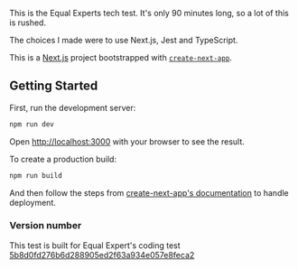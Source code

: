 
This is the Equal Experts tech test. It's only 90 minutes long, so a lot of this is rushed.

The choices I made were to use Next.js, Jest and TypeScript.

This is a [Next.js](https://nextjs.org/) project bootstrapped with [`create-next-app`](https://github.com/vercel/next.js/tree/canary/packages/create-next-app).

## Getting Started

First, run the development server:

```bash
npm run dev
```

Open [http://localhost:3000](http://localhost:3000) with your browser to see the result.

To create a production build:

```bash
npm run build
```

And then follow the steps from [create-next-app's documentation](https://github.com/vercel/next.js/tree/canary/packages/create-next-app) to handle deployment.


### Version number


This test is built for Equal Expert's coding test [5b8d0fd276b6d288905ed2f63a934e057e8feca2](https://equalexperts.github.io/ee-tech-interviews-uk/grocery-list-problem.html)

